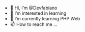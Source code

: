 - 👋 Hi, I’m @Devfabiano
- 👀 I’m interested in learning
- 🌱 I’m currently learning PHP Web
- 📫 How to reach me ...

<!---
Devfabiano/Devfabiano is a ✨ special ✨ repository because its `README.md` (this file) appears on your GitHub profile.
You can click the Preview link to take a look at your changes.
--->
